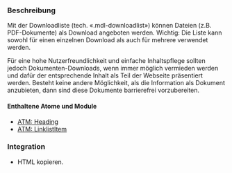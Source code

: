 ### Beschreibung
<p>Mit der Downloadliste (tech. «.mdl-downloadlist») können Dateien (z.B. PDF-Dokumente) als Download angeboten werden. Wichtig: Die Liste kann sowohl für einen einzelnen Download als auch für mehrere verwendet werden.</p> 

Für eine hohe Nutzerfreundlichkeit und einfache Inhaltspflege sollten jedoch Dokumenten-Downloads, wenn immer möglich vermieden werden und dafür der entsprechende Inhalt als Teil der Webseite präsentiert werden. Besteht keine andere Möglichkeit, als die Information als Dokument anzubieten, dann sind diese Dokumente barrierefrei vorzubereiten. 

#### Enthaltene Atome und Module
* <a href="../../atoms/headings/headings.html">ATM: Heading</a> 
* <a href="../../atoms/linklist_item/linklist_item.html">ATM: LinklistItem</a>


### Integration

* HTML kopieren.
